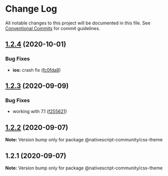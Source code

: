 # Change Log

All notable changes to this project will be documented in this file.
See [Conventional Commits](https://conventionalcommits.org) for commit guidelines.

## [1.2.4](https://github.com/nativescript-community/css-theme/compare/v1.2.3...v1.2.4) (2020-10-01)


### Bug Fixes

* **ios:** crash fix ([fc0fda8](https://github.com/nativescript-community/css-theme/commit/fc0fda8b1bc428adec153f1b6a8acc1948bcae65))





## [1.2.3](https://github.com/nativescript-community/css-theme/compare/v1.2.2...v1.2.3) (2020-09-09)


### Bug Fixes

* working with 7.1 ([f255621](https://github.com/nativescript-community/css-theme/commit/f255621e2a32d66354d7874ba51dd9bbcefcc927))





## [1.2.2](https://github.com/nativescript-community/css-theme/compare/v1.2.1...v1.2.2) (2020-09-07)

**Note:** Version bump only for package @nativescript-community/css-theme





## 1.2.1 (2020-09-07)

**Note:** Version bump only for package @nativescript-community/css-theme
